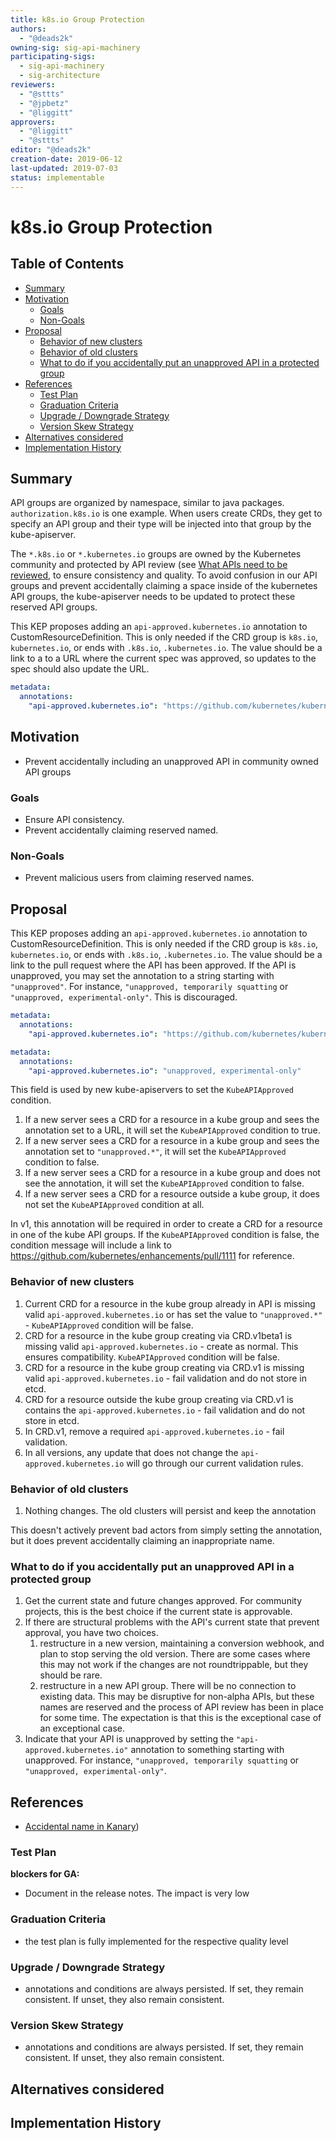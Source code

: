 ```yaml
---
title: k8s.io Group Protection
authors:
  - "@deads2k"
owning-sig: sig-api-machinery
participating-sigs:
  - sig-api-machinery
  - sig-architecture
reviewers:
  - "@sttts"
  - "@jpbetz"
  - "@liggitt"
approvers:
  - "@liggitt"
  - "@sttts"
editor: "@deads2k"
creation-date: 2019-06-12
last-updated: 2019-07-03
status: implementable
---
```


# k8s.io Group Protection

## Table of Contents

<!-- toc -->
- [Summary](#summary)
- [Motivation](#motivation)
  - [Goals](#goals)
  - [Non-Goals](#non-goals)
- [Proposal](#proposal)
  - [Behavior of new clusters](#behavior-of-new-clusters)
  - [Behavior of old clusters](#behavior-of-old-clusters)
  - [What to do if you accidentally put an unapproved API in a protected group](#what-to-do-if-you-accidentally-put-an-unapproved-api-in-a-protected-group)
- [References](#references)
  - [Test Plan](#test-plan)
  - [Graduation Criteria](#graduation-criteria)
  - [Upgrade / Downgrade Strategy](#upgrade--downgrade-strategy)
  - [Version Skew Strategy](#version-skew-strategy)
- [Alternatives considered](#alternatives-considered)
- [Implementation History](#implementation-history)
<!-- /toc -->

## Summary

API groups are organized by namespace, similar to java packages.  `authorization.k8s.io` is one example.  When users create
CRDs, they get to specify an API group and their type will be injected into that group by the kube-apiserver.

The `*.k8s.io` or `*.kubernetes.io` groups are owned by the Kubernetes community and protected by API review (see [What APIs need to be reviewed](https://github.com/kubernetes/community/blob/master/sig-architecture/api-review-process.md#what-apis-need-to-be-reviewed),
to ensure consistency and quality.  To avoid confusion in our API groups and prevent accidentally claiming a
space inside of the kubernetes API groups, the kube-apiserver needs to be updated to protect these reserved API groups.

This KEP proposes adding an `api-approved.kubernetes.io` annotation to CustomResourceDefinition.  This is only needed if
the CRD group is `k8s.io`, `kubernetes.io`, or ends with `.k8s.io`, `.kubernetes.io`.  The value should be a link to a
to a URL where the current spec was approved, so updates to the spec should also update the URL.
 
```yaml
metadata:
  annotations:
    "api-approved.kubernetes.io": "https://github.com/kubernetes/kubernetes/pull/78458"
```

## Motivation

* Prevent accidentally including an unapproved API in community owned API groups
 
### Goals

* Ensure API consistency. 
* Prevent accidentally claiming reserved named.

### Non-Goals

* Prevent malicious users from claiming reserved names.

## Proposal

This KEP proposes adding an `api-approved.kubernetes.io` annotation to CustomResourceDefinition.  This is only needed if
the CRD group is `k8s.io`, `kubernetes.io`, or ends with `.k8s.io`, `.kubernetes.io`.  The value should be a link to the
pull request where the API has been approved.  If the API is unapproved, you may set the annotation to a string starting
with `"unapproved"`.  For instance, `"unapproved, temporarily squatting` or `"unapproved, experimental-only"`.  This 
is discouraged.
 
```yaml
metadata:
  annotations:
    "api-approved.kubernetes.io": "https://github.com/kubernetes/kubernetes/pull/78458"
```

```yaml
metadata:
  annotations:
    "api-approved.kubernetes.io": "unapproved, experimental-only"
```

This field is used by new kube-apiservers to set the `KubeAPIApproved` condition.  
 1. If a new server sees a CRD for a resource in a kube group and sees the annotation set to a URL, it will set the `KubeAPIApproved` condition to true.
 2. If a new server sees a CRD for a resource in a kube group and sees the annotation set to `"unapproved.*"`, it will set the `KubeAPIApproved` condition to false.
 3. If a new server sees a CRD for a resource in a kube group and does not see the annotation, it will set the `KubeAPIApproved` condition to false.
 4. If a new server sees a CRD for a resource outside a kube group, it does not set the `KubeAPIApproved` condition at all.

In v1, this annotation will be required in order to create a CRD for a resource in one of the kube API groups.  If the `KubeAPIApproved` condition is false, 
the condition message will include a link to https://github.com/kubernetes/enhancements/pull/1111 for reference.

### Behavior of new clusters
1. Current CRD for a resource in the kube group already in API is missing valid `api-approved.kubernetes.io` or has set the value to `"unapproved.*"` - `KubeAPIApproved` condition will be false.
2. CRD for a resource in the kube group creating via CRD.v1beta1 is missing valid `api-approved.kubernetes.io` - create as normal.  This ensures compatibility.  `KubeAPIApproved` condition will be false.
3. CRD for a resource in the kube group creating via CRD.v1 is missing valid `api-approved.kubernetes.io` - fail validation and do not store in etcd.
4. CRD for a resource outside the kube group creating via CRD.v1 is contains the `api-approved.kubernetes.io` - fail validation and do not store in etcd.
5. In CRD.v1, remove a required `api-approved.kubernetes.io` - fail validation.
6. In all versions, any update that does not change the `api-approved.kubernetes.io` will go through our current validation rules.
 
  
### Behavior of old clusters
1.  Nothing changes.  The old clusters will persist and keep the annotation

This doesn't actively prevent bad actors from simply setting the annotation, but it does prevent accidentally claiming
an inappropriate name. 

### What to do if you accidentally put an unapproved API in a protected group
1. Get the current state and future changes approved.  For community projects, this is the best choice if the current state
   is approvable.
2. If there are structural problems with the API's current state that prevent approval, you have two choices.
   1. restructure in a new version, maintaining a conversion webhook, and plan to stop serving the old version.  There are
      some cases where this may not work if the changes are not roundtrippable, but they should be rare.
   2. restructure in a new API group. There will be no connection to existing data.  This may be disruptive for non-alpha APIs, but these 
      names are reserved and the process of API review has been in place for some time.  The expectation is that this is
      the exceptional case of an exceptional case.
3. Indicate that your API is unapproved by setting the `"api-approved.kubernetes.io"` annotation to something starting with
   unapproved.  For instance, `"unapproved, temporarily squatting` or `"unapproved, experimental-only"`.

## References

* [Accidental name in Kanary](https://libraries.io/github/AmadeusITGroup/kanary))

### Test Plan

**blockers for GA:**

* Document in the release notes.  The impact is very low

### Graduation Criteria

* the test plan is fully implemented for the respective quality level

### Upgrade / Downgrade Strategy

* annotations and conditions are always persisted.  If set, they remain consistent.  If unset, they also remain consistent.

### Version Skew Strategy

* annotations and conditions are always persisted.  If set, they remain consistent.  If unset, they also remain consistent.

## Alternatives considered

## Implementation History
